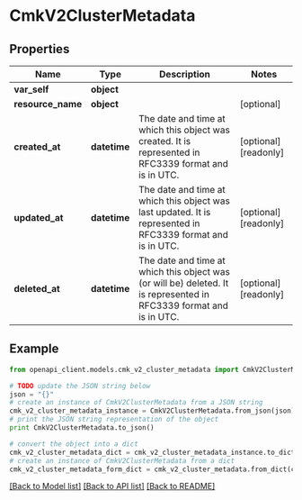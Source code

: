 # CmkV2ClusterMetadata


## Properties
Name | Type | Description | Notes
------------ | ------------- | ------------- | -------------
**var_self** | **object** |  | 
**resource_name** | **object** |  | [optional] 
**created_at** | **datetime** | The date and time at which this object was created. It is represented in RFC3339 format and is in UTC. | [optional] [readonly] 
**updated_at** | **datetime** | The date and time at which this object was last updated. It is represented in RFC3339 format and is in UTC. | [optional] [readonly] 
**deleted_at** | **datetime** | The date and time at which this object was (or will be) deleted. It is represented in RFC3339 format and is in UTC. | [optional] [readonly] 

## Example

```python
from openapi_client.models.cmk_v2_cluster_metadata import CmkV2ClusterMetadata

# TODO update the JSON string below
json = "{}"
# create an instance of CmkV2ClusterMetadata from a JSON string
cmk_v2_cluster_metadata_instance = CmkV2ClusterMetadata.from_json(json)
# print the JSON string representation of the object
print CmkV2ClusterMetadata.to_json()

# convert the object into a dict
cmk_v2_cluster_metadata_dict = cmk_v2_cluster_metadata_instance.to_dict()
# create an instance of CmkV2ClusterMetadata from a dict
cmk_v2_cluster_metadata_form_dict = cmk_v2_cluster_metadata.from_dict(cmk_v2_cluster_metadata_dict)
```
[[Back to Model list]](../ccloud/README.md#documentation-for-models) [[Back to API list]](../ccloud/README.md#documentation-for-api-endpoints) [[Back to README]](../ccloud/README.md)


